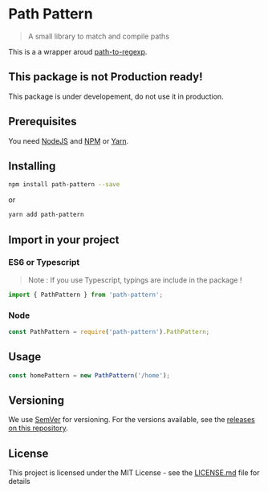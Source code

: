# Path Pattern
> A small library to match and compile paths

This is a a wrapper aroud [path-to-regexp](https://github.com/pillarjs/path-to-regexp).

## This package is not Production ready!

This package is under developement, do not use it in production. 

## Prerequisites

You need [NodeJS](https://nodejs.org/en/) and [NPM](https://www.npmjs.com/) or [Yarn](https://yarnpkg.com/en/).

## Installing

```bash
npm install path-pattern --save
```

or

```bash
yarn add path-pattern
```

## Import in your project

### ES6 or Typescript

> Note : If you use Typescript, typings are include in the package !

```js
import { PathPattern } from 'path-pattern';
```

### Node

```js
const PathPattern = require('path-pattern').PathPattern;
```

## Usage

```js
const homePattern = new PathPattern('/home');
```

## Versioning

We use [SemVer](http://semver.org/) for versioning. For the versions available, see the [releases on this repository](https://github.com/Realytics/path-pattern/releases). 

## License

This project is licensed under the MIT License - see the [LICENSE.md](LICENSE.md) file for details